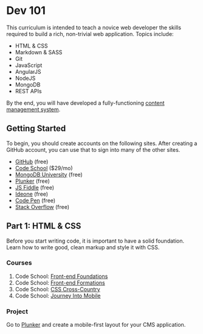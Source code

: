 # Dev 101

This curriculum is intended to teach a novice web developer the skills required to build a rich, non-trivial
web application. Topics include:

* HTML & CSS
* Markdown & SASS
* Git
* JavaScript
* AngularJS
* NodeJS
* MongoDB
* REST APIs

By the end, you will have developed a fully-functioning
[content management system](https://en.wikipedia.org/wiki/Content_management_system).

## Getting Started

To begin, you should create accounts on the following sites. After creating a GitHub account, you can use that
to sign into many of the other sites.

* [GitHub](https://github.com/join) (free)
* [Code School](https://www.codeschool.com/users/sign_up) ($29/mo)
* [MongoDB University](https://university.mongodb.com/signup?next=%2F) (free)
* [Plunker](http://plnkr.co) (free)
* [JS Fiddle](http://jsfiddle.net/user/signup/) (free)
* [Ideone](http://ideone.com/account/register) (free)
* [Code Pen](https://codepen.io/signup/free) (free)
* [Stack Overflow](https://stackoverflow.com/users/signup?returnurl=http%3a%2f%2fstackoverflow.com%2f) (free)

## Part 1: HTML & CSS

Before you start writing code, it is important to have a solid foundation. Learn how to write good, clean markup
and style it with CSS.

### Courses

1. Code School: [Front-end Foundations](https://www.codeschool.com/courses/front-end-foundations)
1. Code School: [Front-end Formations](https://www.codeschool.com/courses/front-end-formations)
1. Code School: [CSS Cross-Country](https://www.codeschool.com/courses/css-cross-country)
1. Code School: [Journey Into Mobile](https://www.codeschool.com/courses/journey-into-mobile)

### Project

Go to [Plunker](http://plnkr.co) and create a mobile-first layout for your CMS application.
